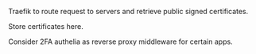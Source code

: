 Traefik to route request to servers and retrieve public signed certificates.

Store certificates here.

Consider 2FA authelia as reverse proxy middleware for certain apps.
